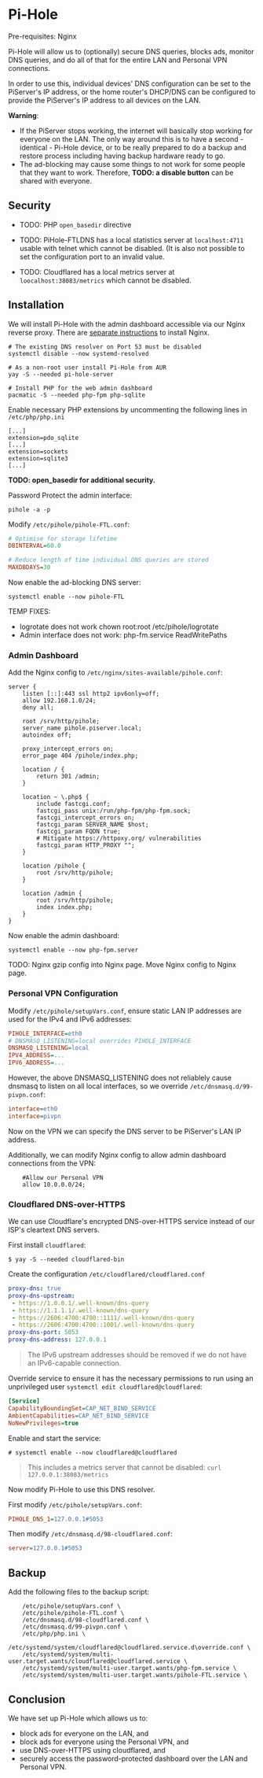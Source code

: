 # Pi-Hole

Pre-requisites: Nginx

Pi-Hole will allow us to \(optionally\) secure DNS queries, blocks ads, monitor DNS queries, and do all of that for the entire LAN and Personal VPN connections.

In order to use this, individual devices' DNS configuration can be set to the PiServer's IP address, or the home router's DHCP/DNS can be configured to provide the PiServer's IP address to all devices on the LAN.

**Warning**:

* If the PiServer stops working, the internet will basically stop working for everyone on the LAN. The only way around this is to have a second - identical - Pi-Hole device, or to be really prepared to do a backup and restore process including having backup hardware ready to go.
* The ad-blocking may cause some things to not work for some people that they want to work. Therefore, **TODO: a disable button** can be shared with everyone.

## Security

* TODO: PHP `open_basedir` directive

* TODO: PiHole-FTLDNS has a local statistics server at `localhost:4711` usable with telnet which cannot be disabled. \(It is also not possible to set the configuration port to an invalid value.

* TODO: Cloudflared has a local metrics server at `loocalhost:38083/metrics` which cannot be disabled.

## Installation

We will install Pi-Hole with the admin dashboard accessible via our Nginx reverse proxy. There are [separate instructions](/web-server-nginx.md) to install Nginx.

```console
# The existing DNS resolver on Port 53 must be disabled
systemctl disable --now systemd-resolved

# As a non-root user install Pi-Hole from AUR
yay -S --needed pi-hole-server

# Install PHP for the web admin dashboard
pacmatic -S --needed php-fpm php-sqlite
```

Enable necessary PHP extensions by uncommenting the following lines in `/etc/php/php.ini`

```
[...]
extension=pdo_sqlite
[...]
extension=sockets
extension=sqlite3
[...]
```

**TODO: open\_basedir for additional security.**

Password Protect the admin interface:

```
pihole -a -p
```

Modify `/etc/pihole/pihole-FTL.conf`:

```ini
# Optimise for storage lifetime
DBINTERVAL=60.0

# Reduce length of time individual DNS queries are stored
MAXDBDAYS=30
```

Now enable the ad-blocking DNS server:

```
systemctl enable --now pihole-FTL
```

TEMP FIXES:

* logrotate does not work chown root:root /etc/pihole/logrotate
* Admin interface does not work: php-fm.service ReadWritePaths

### Admin Dashboard

Add the Nginx config to `/etc/nginx/sites-available/pihole.conf`:

```nginx
server {
    listen [::]:443 ssl http2 ipv6only=off;
    allow 192.168.1.0/24;
    deny all;

    root /srv/http/pihole;
    server_name pihole.piserver.local;
    autoindex off;

    proxy_intercept_errors on;
    error_page 404 /pihole/index.php;

    location / {
        return 301 /admin;
    }

    location ~ \.php$ {
        include fastcgi.conf;
        fastcgi_pass unix:/run/php-fpm/php-fpm.sock;
        fastcgi_intercept_errors on;
        fastcgi_param SERVER_NAME $host;
        fastcgi_param FQDN true;
        # Mitigate https://httpoxy.org/ vulnerabilities
        fastcgi_param HTTP_PROXY "";
    }   

    location /pihole {
        root /srv/http/pihole;
    }

    location /admin {
        root /srv/http/pihole;
        index index.php;
    }
}
```

Now enable the admin dashboard:

```console
systemctl enable --now php-fpm.server
```

TODO: Nginx gzip config into Nginx page. Move Nginx config to Nginx page.

### Personal VPN Configuration

Modify `/etc/pihole/setupVars.conf`, ensure static LAN IP addresses are used for the IPv4 and IPv6 addresses:

```ini
PIHOLE_INTERFACE=eth0
# DNSMASQ_LISTENING=local overrides PIHOLE_INTERFACE
DNSMASQ_LISTENING=local
IPV4_ADDRESS=...
IPV6_ADDRESS=...
```

However, the above DNSMASQ\_LISTENING does not reliablely cause dnsmasq to listen on all local interfaces, so we override `/etc/dnsmasq.d/99-pivpn.conf`:

```ini
interface=eth0
interface=pivpn
```

Now on the VPN we can specify the DNS server to be PiServer's LAN IP address.

Additionally, we can modify Nginx config to allow admin dashboard connections from the VPN:

```nginx
    #Allow our Personal VPN
    allow 10.0.0.0/24;
```

### Cloudflared DNS-over-HTTPS

We can use Cloudflare's encrypted DNS-over-HTTPS service instead of our ISP's cleartext DNS servers.

First install `cloudflared`:

```console
$ yay -S --needed cloudflared-bin
```

Create the configuration `/etc/cloudflared/cloudflared.conf`

```yaml
proxy-dns: true
proxy-dns-upstream:
 - https://1.0.0.1/.well-known/dns-query
 - https://1.1.1.1/.well-known/dns-query
 - https://2606:4700:4700::1111/.well-known/dns-query
 - https://2606:4700:4700::1001/.well-known/dns-query
proxy-dns-port: 5053
proxy-dns-address: 127.0.0.1
```

> The IPv6 upstream addresses should be removed if we do not have an IPv6-capable connection.

Override service to ensure it has the necessary permissions to run using an unprivileged user `systemctl edit cloudflared@cloudflared`:

```ini
[Service]
CapabilityBoundingSet=CAP_NET_BIND_SERVICE
AmbientCapabilities=CAP_NET_BIND_SERVICE
NoNewPrivileges=true
```

Enable and start the service:

```console
# systemctl enable --now cloudflared@cloudflared
```

> This includes a metrics server that cannot be disabled: `curl 127.0.0.1:38083/metrics`

Now modify Pi-Hole to use this DNS resolver.

First modify `/etc/pihole/setupVars.conf`:

```ini
PIHOLE_DNS_1=127.0.0.1#5053
```

Then modify `/etc/dnsmasq.d/98-cloudflared.conf`:

```ini
server=127.0.0.1#5053
```

## Backup

Add the following files to the backup script:

```
    /etc/pihole/setupVars.conf \
    /etc/pihole/pihole-FTL.conf \
    /etc/dnsmasq.d/98-cloudflared.conf \
    /etc/dnsmasq.d/99-pivpn.conf \
    /etc/php/php.ini \
    /etc/systemd/system/cloudflared@cloudflared.service.d\override.conf \
    /etc/systemd/system/multi-user.target.wants/cloudflared@cloudflared.service \
    /etc/systemd/system/multi-user.target.wants/php-fpm.service \
    /etc/systemd/system/multi-user.target.wants/pihole-FTL.service \
```

## Conclusion

We have set up Pi-Hole which allows us to:

* block ads for everyone on the LAN, and
* block ads for everyone using the Personal VPN, and
* use DNS-over-HTTPS using cloudflared, and
* securely access the password-protected dashboard over the LAN and Personal VPN.



